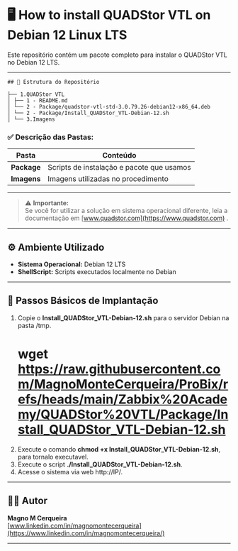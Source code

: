 # 🖥️ How to install QUADStor VTL on Debian 12 Linux LTS

Este repositório contém um pacote completo para instalar o QUADStor VTL no Debian 12 LTS.

---
```
## 📂 Estrutura do Repositório

├── 1.QUADStor VTL
│ ├── 1 - README.md
│ └── 2 - Package/quadstor-vtl-std-3.0.79.26-debian12-x86_64.deb
│ └── 2 - Package/Install_QUADStor_VTL-Debian-12.sh
│ └── 3.Imagens
```

### ✅ Descrição das Pastas:

| Pasta | Conteúdo |
|----|----|
| **Package** | Scripts de instalação e pacote que usamos |
| **Imagens** | Imagens utilizadas no procedimento |
---


> ⚠️ **Importante:**  
Se você for utilizar a solução em sistema operacional diferente, leia a documentação em [www.quadstor.com](https://www.quadstor.com) .

---

## ⚙️ Ambiente Utilizado

- **Sistema Operacional:** Debian 12 LTS
- **ShellScript:** Scripts executados localmente no Debian
---

## 🚀 Passos Básicos de Implantação

1. Copie o **Install_QUADStor_VTL-Debian-12.sh** para o servidor Debian na pasta /tmp.
   # wget https://raw.githubusercontent.com/MagnoMonteCerqueira/ProBix/refs/heads/main/Zabbix%20Academy/QUADStor%20VTL/Package/Install_QUADStor_VTL-Debian-12.sh
2. Execute o comando **chmod +x Install_QUADStor_VTL-Debian-12.sh**, para tornalo executavel.
3. Execute o script **./Install_QUADStor_VTL-Debian-12.sh**.
4. Acesse o sistema via web http://IP/.
---

## 👨‍💻 Autor

**Magno M Cerqueira**  
[www.linkedin.com/in/magnomontecerqueira](https://www.linkedin.com/in/magnomontecerqueira/)

---
